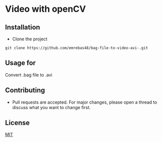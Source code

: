 # Video with openCV


## Installation
- Clone the project
```
git clone https://github.com/emrebas48/bag-file-to-video-avi-.git
```



## Usage for
Convert .bag file to .avi


## Contributing
- Pull requests are accepted. For major changes, please open a thread to discuss what you want to change first.


## License
[MIT](https://choosealicense.com/licenses/mit/)
